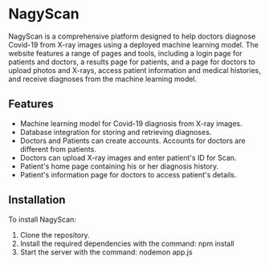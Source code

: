# NagyScan
NagyScan is a comprehensive platform designed to help doctors diagnose Covid-19 from X-ray images using a deployed machine learning model.
The website features a range of pages and tools, including a login page for patients and doctors, a results page for patients, and a page for doctors to upload photos and X-rays, access patient information and medical histories, and receive diagnoses from the machine learning model.

<h2>Features</h2>
<ul>
<li>Machine learning model for Covid-19 diagnosis from X-ray images.</li>
<li>Database integration for storing and retrieving diagnoses.</li>
<li>Doctors and Patients can create accounts. Accounts for doctors are different from patients.</li>
<li>Doctors can upload X-ray images and enter patient's ID for Scan.</li>
<li>Patient's home page containing his or her diagnosis history.</li>
<li>Patient's information page for doctors to access patient's details.</li> 
</ul>

<h2>Installation</h2> 
To install NagyScan:  
<ol>
<li>Clone the repository.</li>
<li>Install the required dependencies with the command: npm install </li>
<li>Start the server with the command: nodemon app.js </li>
</ol>
